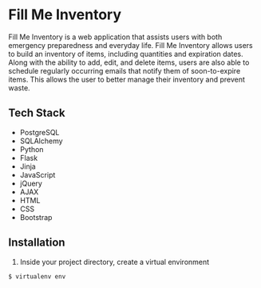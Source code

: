 # Fill Me Inventory

Fill Me Inventory is a web application that assists users with both emergency preparedness and everyday life.  Fill Me Inventory allows users to build an inventory of items, including quantities and expiration dates.  Along with the ability to add, edit, and delete items, users are also able to schedule regularly occurring emails that notify them of soon-to-expire items.  This allows the user to better manage their inventory and prevent waste.

## Tech Stack
* PostgreSQL
* SQLAlchemy
* Python
* Flask
* Jinja
* JavaScript
* jQuery
* AJAX
* HTML
* CSS
* Bootstrap

## Installation

1. Inside your project directory, create a virtual environment

```
$ virtualenv env
```